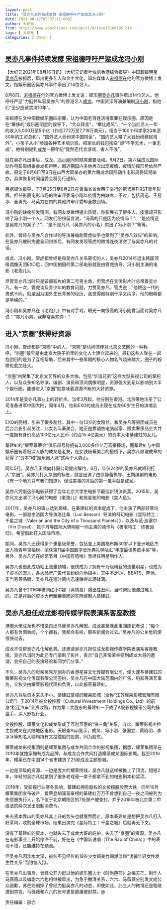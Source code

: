 ```yaml
---
layout: post
title: "吴亦凡事件持续发酵 宋祖德呼吁严惩成龙冯小刚"
date: 2021-08-17T05:37:11.000Z
author: 大纪元
from: https://www.epochtimes.com/gb/21/8/16/n13166195.htm
tags: [ 大纪元 ]
categories: [ 大纪元 ]
---
```

<!--1629178631000-->
[吴亦凡事件持续发酵 宋祖德呼吁严惩成龙冯小刚](https://www.epochtimes.com/gb/21/8/16/n13166195.htm)
------

<div>
<p>【大纪元2021年08月16日讯】（大纪元记者叶依帆香港综合报导）中国超级明星<a href="https://www.epochtimes.com/gb/tag/%E5%90%B4%E4%BA%A6%E5%87%A1.html">吴亦凡</a>被抓后，牵出更多艺人和金主大佬。知名媒体人<a href="https://www.epochtimes.com/gb/tag/%E5%AE%8B%E7%A5%96%E5%BE%B7.html">宋祖德</a>在他的官方微博上发文，指娱乐圈因吴亦凡事件牵出了14位艺人。</p><p>8月6日，<a href="https://www.epochtimes.com/gb/tag/%E5%AE%8B%E7%A5%96%E5%BE%B7.html">宋祖德</a>在他的官方微博上发文说：娱乐圈<a href="https://www.epochtimes.com/gb/tag/%E5%90%B4%E4%BA%A6%E5%87%A1.html">吴亦凡</a>事件牵出14位艺人。他呼吁严惩“力挺并纵容吴亦凡”的香港艺人<a href="https://www.epochtimes.com/gb/tag/%E6%88%90%E9%BE%99.html">成龙</a>、中国资深导演兼编剧<a href="https://www.epochtimes.com/gb/tag/%E5%86%AF%E5%B0%8F%E5%88%9A.html">冯小刚</a>，指他们“至少应该禁演10年”。</p><p>宋祖德在文中细数娱乐圈四宗罪，认为中国老百姓活得累罪在娱乐圈，原因是在“奢侈的”娱乐圈明星的误导下，“大众拜金”，“攀比成风”，“一个当红艺人一年的收入5,000万至5个亿（约合772万至7,719万美元），相当于100个科学家20年至50年的工资总和”，“国外艺人纷纷来中国捞金”，“国内艺人赚了大钱纷纷移民海外”，小孩子从小“参加各种艺术培训班，把家长的钱包掏空”却“不学无术，一事无成”。他特别提到<a href="https://www.epochtimes.com/gb/tag/%E6%88%90%E9%BE%99.html">成龙</a>一把年纪“竟然还代言游戏，害人不浅”。</p><p>就在吴亦凡出事后，成龙、<a href="https://www.epochtimes.com/gb/tag/%E5%86%AF%E5%B0%8F%E5%88%9A.html">冯小刚</a>同时缺席重要活动。8月2日，第六届成龙国际动作电影周组委会发布声明，因近期国内多地再次出现疫情，疫情防控形势依然严峻，原定于8月6日至8日在山西大同举办的第六届成龙国际动作电影周将延期举办，具体恢复时间组委会将另行通知。</p><p>另据媒体报导，于7月25日至8月2日在青海省省会西宁举行的第15届FIRST青年影展，担任影展电影市场的终审评委冯小刚以疫情为由缺席，不过，包括周迅、王易冰、全勇先、马英力在内的其他终审评委却全数到场。</p><p>冯小刚的缺席引发猜测。有网友发微博提出质疑，称影展去了很多人，疫情却只影响了冯小刚一个人。网友们纷纷留言说，“冯真的只是因为疫情吗？”、“是疫情还是吴亦凡的案子？”、“是不是凡凡（吴亦凡的小名）供出了冯小刚？”等等。</p><p>此外，曾经与吴亦凡合作过的导演兼编剧管虎似乎也受到了“吴亦凡效应”的影响，在吴亦凡被刑拘遭全网封杀后，有网友发现管虎的微博连夜清空了与吴亦凡的对话。</p><p>成龙、冯小刚、管虎都曾经是和吴亦凡关系密切的人，吴亦凡2014年退出韩国顶级偶像天团EXO后，回中国拍摄的第二部电影就是由管虎执导、冯小刚主演的电影《老炮儿》。</p><p>尽管吴亦凡当时只是该部影片的第二号男主角，但管虎在宣传影片时总带着吴亦凡。有一次，管虎谈及青少年的教育问题，力赞吴亦凡。管虎说：“他跟这一代的男孩不同，就是因为国外生长背景的经历，我觉得他特别干净又纯净，他的眼睛都是单纯的。”</p><p>冯小刚和吴亦凡在《老炮儿》中有对手戏，眼光一向很高的冯小刚曾当面对吴亦凡说：“亦凡小弟，我非常喜欢你！”</p><h2>进入“京圈”获得好资源</h2><p>冯小刚、管虎都是“京圈”中的人。“京圈”是坊间流传对北京文艺圈的一种称呼，“京圈”最早是由北京大院子弟里的文化人士建立起来的，最初这些人聚在一起抱团目的是为了互相帮助，后来其中一些早期的核心人物名气越来越大，圈子的规模也愈加壮大。</p><p>“京圈”内聚集了北京文艺界的众多大咖，包括“华谊兄弟”这样大型影视公司的掌舵人，以及众多知名导演、编剧、演员和顶流偶像明星，资源强大到足以影响到大半个娱乐圈，能够进入“京圈”就意味着源源不断的大好资源。</p><p>2014年是吴亦凡事业上的转折点。当年3月起，他分别在香港、北京等地注册了公司准备进军中国大陆，同年4月，他和EXO的成员出现在成龙60岁生日的演唱会上。</p><p>EXO的亮相，引来了很多粉丝。其中一位13岁的女粉丝，和吴亦凡等男团成员在后台合影引起关注，此女名叫綦美合，她正是靠销售电脑起家、贩卖奢侈品坐大并一度拥有身价高达100亿元人民币（约合15.4亿美元）的资本大佬綦建虹的女儿。</p><p>綦建虹的“耀莱尊荣会”俱乐部号称拥有3,000多位亿万富豪捧场，而綦建虹与中国娱乐圈有着极深人脉的成龙是老友，在女铁粉綦美合的搭桥下，吴亦凡顺理成章的获得了“资本”和“娱乐圈人脉”这两个大靠山。</p><p>同年5月，吴亦凡正式向韩国公司提出解约，6月，年仅24岁的吴亦凡就顺利打入“京圈”。吴亦凡打入京圈的标志，就是出演了由徐静蕾执导、王朔编剧的电影《有一个地方只有我们知道》，促成美事的背后的第一推手就是成龙。</p><p>吴亦凡凭借这部电影获得了当年北京大学生电影节最佳新锐演员奖。2015年，吴亦凡又出演了冯小刚的电影《老炮儿》和周星驰的电影《美人鱼》。</p><p>2017年，吴亦凡的事业达到巅峰，在綦建虹的资本促成下，他主演了两部好莱坞电影。一部是由法国大导演洛比桑（Luc Besson）导演的科幻电影《星际特工：千星之城（Valerian and the City of a Thousand Planets）》，以及与范·迪塞尔（Vin Diesel）、甄子丹等国际大牌明星一同主演的动作片《极限特工：终极回归》，希望借此打入国际市场。</p><p>期间，吴亦凡还获得多个重量级荣誉，包括登上美国福布斯30岁以下亚洲地区杰出人物青年领袖榜、荣获第11届中国数字音乐典礼咪咕汇“年度最佳男歌手奖”等，另外，吴亦凡还在综艺节目《中国有嘻哈》里担任明星制作人。</p><p>吴亦凡也借此成功站上流量顶端，很快成为了拥有千万级粉丝的流量明星，也成为了资本的宠儿，各大品牌广告代言纷纷向他招手，其中不乏LV、BEATS、奔驰、麦当劳等品牌，吴亦凡在短时间内迅速赚得盆满钵满。</p><p>吴亦凡曾于2016年被网红小G娜（黄恺嘉）爆出性丑闻。当时帮助他渡过难关的，正是背后的资本大佬耀莱集团的实际控制人綦建虹。</p><h2>吴亦凡担任成龙影视传媒学院表演系客座教授</h2><p>港圈大佬成龙也不惜亲自出马替吴亦凡解困。成龙甚至就此事回应记者说：“每个人都有负面新闻，个个都有，我都会有啦，那些新闻会过去。”吴亦凡的公关危机便很快过去。</p><p>成龙不仅帮吴亦凡化解危机，还邀请吴亦凡担任成龙影视传媒学院表演系客座教授。吴亦凡当时为此还专门录制了影片，表示“自己非常荣幸受到成龙大哥的邀请，会把自己的表演经验和同学们分享。”</p><p>不久，吴亦凡的母亲吴秀芹创办的香港星睿文化传媒有限公司，便火速与綦建虹的耀莱影视文化传媒有限公司签约，吴亦凡在中国大陆范围内的广告、电影等演艺事务，全权交由耀莱影视代理和负责，以此报答綦建虹。</p><p>吴亦凡背后资本来头不小。綦建虹掌控的耀莱影城（全称“江苏耀莱影城管理有限公司”）于2014年被文投控股（Cultural INvestment Holdings Co., Ltd）的前身“松辽汽车”全资收购，作为第二大股东的綦建虹一下成了A股影视娱乐公司的操盘手，深入影视行业。</p><p>文投控股、耀莱文化和成龙形成了互利互惠的“铁三角”关系，自此，耀莱影视主控主投成龙在大陆地区电影。天眼查App显示，成龙、冯小刚、张国立、黄晓明、李冰冰等知名大咖均持有文投控股的股票，同为股东。</p><p>耀莱成龙影视集团则是耀莱集团与成龙共同合作的影视集团，据悉，耀莱集团早在2010年就独家拥有成龙品牌，与成龙合作共同打造耀莱成龙国际影城。截至2016年，耀莱已在中国14个省市建造了25家成龙主题影城。</p><p>一边是顶级的资源，一边是庞大的耀莱院线，吴亦凡就这样被推上了顶流，短短2年，年轻的吴亦凡就拿到了很多老戏骨一辈子都拿不到的电影剧本和奖项。</p><p>2018年，受影视行业寒冬影响，綦建虹拥有股权的文投控股股票大跌，同年10月耀莱集团宣布破产，曾荣登胡润富豪榜的綦建虹万万不曾想到自己一夜之间被列为失信被执行人，名下位于北京朝阳区的7处房产被查封，并于2018年被北京第二中级法院两次发出限制消费令。</p><p>失去资本靠山的吴亦凡其上升的势头也就戛然而止。原本綦建虹是想把吴亦凡打入好莱坞，收割全球市场，结果出演完《星际特工：千星之城》后就再无下文。</p><p>没有了綦建虹的资本，也就失去了成龙大哥的庇护。失去了“京圈”的资源，吴亦凡在电影事业上开始停滞不前，好在在《中国新说唱（The Rap of China）》中的表现不错，还能维持在顶流。</p><p>但吴亦凡因涉水太深，被名不见经传的19岁少女都美竹踢爆涉嫌“诱骗年轻女性发生性关系”而锒铛入狱。</p><p>在吴亦凡出事后，曾经公开力挺过他的娱乐圈人士《时尚芭莎》总编苏芒、制作人马薇薇以及编剧六六也相继被牵出，为急于撇清关系，六六、马薇薇分别发文向公众道歉，苏芒则删掉了曾经力挺吴亦凡的动态，即使如此，此三人的微博还是相继遭到禁言，马薇薇和六六的账号更是直接被封禁。@</p><p>责任编辑：邵亦</p>
</div>
